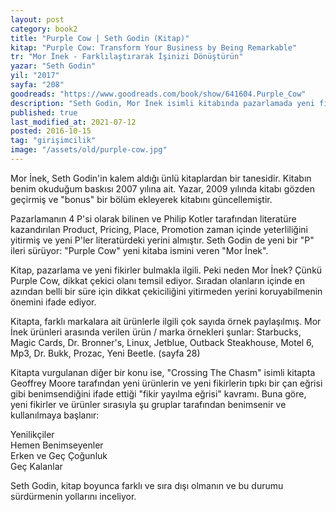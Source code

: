 ```yaml
---
layout: post  
category: book2  
title: "Purple Cow | Seth Godin (Kitap)"  
kitap: "Purple Cow: Transform Your Business by Being Remarkable"  
tr: "Mor İnek - Farklılaştırarak İşinizi Dönüştürün"  
yazar: "Seth Godin"  
yil: "2017"  
sayfa: "208"  
goodreads: "https://www.goodreads.com/book/show/641604.Purple_Cow"
description: "Seth Godin, Mor İnek isimli kitabında pazarlamada yeni fikirler bulmayı, farklı ve sıra dışı olmayı sürdürmenin yollarını inceliyor."
published: true
last_modified_at: 2021-07-12
posted: 2016-10-15
tag: "girişimcilik"
image: "/assets/old/purple-cow.jpg"
---
```


Mor İnek, Seth Godin'in kalem aldığı ünlü kitaplardan bir tanesidir. Kitabın benim okuduğum baskısı 2007 yılına ait. Yazar, 2009 yılında kitabı gözden geçirmiş ve "bonus" bir bölüm ekleyerek kitabını güncellemiştir.  
  
Pazarlamanın 4 P'si olarak bilinen ve Philip Kotler tarafından literatüre kazandırılan Product, Pricing, Place, Promotion zaman içinde yeterliliğini yitirmiş ve yeni P'ler literatürdeki yerini almıştır. Seth Godin de yeni bir "P" ileri sürüyor: "Purple Cow" yeni kitaba ismini veren "Mor İnek".  
  
Kitap, pazarlama ve yeni fikirler bulmakla ilgili. Peki neden Mor İnek? Çünkü Purple Cow, dikkat çekici olanı temsil ediyor. Sıradan olanların içinde en azından belli bir süre için dikkat çekiciliğini yitirmeden yerini koruyabilmenin önemini ifade ediyor.  
  
Kitapta, farklı markalara ait ürünlerle ilgili çok sayıda örnek paylaşılmış. Mor İnek ürünleri arasında verilen ürün / marka örnekleri şunlar: Starbucks, Magic Cards, Dr. Bronner's, Linux, Jetblue, Outback Steakhouse, Motel 6, Mp3, Dr. Bukk, Prozac, Yeni Beetle. (sayfa 28)  
  
Kitapta vurgulanan diğer bir konu ise, "Crossing The Chasm" isimli kitapta Geoffrey Moore tarafından yeni ürünlerin ve yeni fikirlerin tıpkı bir çan eğrisi gibi benimsendiğini ifade ettiği "fikir yayılma eğrisi" kavramı. Buna göre, yeni fikirler ve ürünler sırasıyla şu gruplar tarafından benimsenir ve kullanılmaya başlanır:  

Yenilikçiler  
Hemen Benimseyenler  
Erken ve Geç Çoğunluk  
Geç Kalanlar  
  
Seth Godin, kitap boyunca farklı ve sıra dışı olmanın ve bu durumu sürdürmenin yollarını inceliyor.   
  
  
